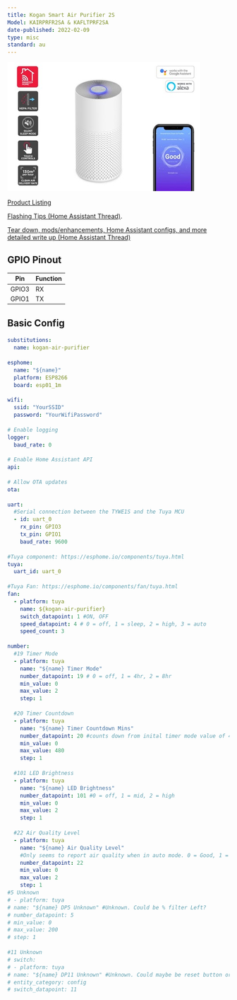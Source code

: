 ```yaml
---
title: Kogan Smart Air Purifier 2S
Model: KAIRPRFR2SA & KAFLTPRF2SA
date-published: 2022-02-09
type: misc
standard: au
---
```


![Product Image](KoganSmartAirPurifier2S.jpg "Kogan Smart Air Purifier 2S")

[Product Listing](https://www.kogan.com/au/buy/kogan-smarterhome-4-stage-air-purifier-2s-with-h13-filter-130-cadr/)

[Flashing Tips (Home Assistant Thread)](https://community.home-assistant.io/t/tuya-tywe1s-flash-help/273747/).

[Tear down, mods/enhancements, Home Assistant configs, and more detailed write up (Home Assistant Thread)](https://community.home-assistant.io/t/kogan-smart-air-purifier-2s-working-with-esphome/390526)

## GPIO Pinout

| Pin   | Function |
| ----- | -------- |
| GPIO3 | RX       |
| GPIO1 | TX       |

## Basic Config

```yaml
substitutions:
  name: kogan-air-purifier

esphome:
  name: "${name}"
  platform: ESP8266
  board: esp01_1m

wifi:
  ssid: "YourSSID"
  password: "YourWifiPassword"

# Enable logging
logger:
  baud_rate: 0

# Enable Home Assistant API
api:

# Allow OTA updates
ota:

uart:
  #Serial connection between the TYWE1S and the Tuya MCU
  - id: uart_0
    rx_pin: GPIO3
    tx_pin: GPIO1
    baud_rate: 9600

#Tuya component: https://esphome.io/components/tuya.html
tuya:
  uart_id: uart_0

#Tuya Fan: https://esphome.io/components/fan/tuya.html
fan:
  - platform: tuya
    name: ${kogan-air-purifier}
    switch_datapoint: 1 #ON, OFF
    speed_datapoint: 4 # 0 = off, 1 = sleep, 2 = high, 3 = auto
    speed_count: 3

number:
  #19 Timer Mode
  - platform: tuya
    name: "${name} Timer Mode"
    number_datapoint: 19 # 0 = off, 1 = 4hr, 2 = 8hr
    min_value: 0
    max_value: 2
    step: 1

  #20 Timer Countdown
  - platform: tuya
    name: "${name} Timer Countdown Mins"
    number_datapoint: 20 #counts down from inital timer mode value of 4hr = 240min or 8hr = 480min
    min_value: 0
    max_value: 480
    step: 1

  #101 LED Brightness
  - platform: tuya
    name: "${name} LED Brightness"
    number_datapoint: 101 #0 = off, 1 = mid, 2 = high
    min_value: 0
    max_value: 2
    step: 1

  #22 Air Quality Level
  - platform: tuya
    name: "${name} Air Quality Level"
    #Only seems to report air quality when in auto mode. 0 = Good, 1 = Yellow/Poor ,2 = Red/Bad
    number_datapoint: 22
    min_value: 0
    max_value: 2
    step: 1
#5 Unknown
# - platform: tuya
# name: "${name} DP5 Unknown" #Unknown. Could be % filter Left?
# number_datapoint: 5
# min_value: 0
# max_value: 200
# step: 1

#11 Unknown
# switch:
# - platform: tuya
# name: "${name} DP11 Unknown" #Unknown. Could maybe be reset button or wifi connection?. Have not tested.
# entity_category: config
# switch_datapoint: 11
```
